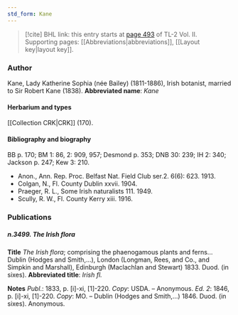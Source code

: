 ```yaml
---
std_form: Kane
---
```


> [!cite] BHL link: this entry starts at [page 493](https://www.biodiversitylibrary.org/page/33068735) of TL-2 Vol. II.
> Supporting pages: [[Abbreviations|abbreviations]], [[Layout key|layout key]].

### Author

Kane, Lady Katherine Sophia (née Bailey) (1811-1886), Irish botanist, married to Sir Robert Kane (1838). 
**Abbreviated name**: *Kane*

#### Herbarium and types

[[Collection CRK|CRK]] (170).

#### Bibliography and biography

BB p. 170; BM 1: 86, 2: 909, 957; Desmond p. 353; DNB 30: 239; IH 2: 340; Jackson p. 247; Kew 3: 210.
- Anon., Ann. Rep. Proc. Belfast Nat. Field Club ser.2. 6(6): 623. 1913.
- Colgan, N., Fl. County Dublin xxvii. 1904.
- Praeger, R. L., Some Irish naturalists 111. 1949.
- Scully, R. W., Fl. County Kerry xiii. 1916.

### Publications

##### n.3499. The Irish flora

**Title**
*The Irish flora*; comprising the phaenogamous plants and ferns... Dublin (Hodges and Smith,...), London (Longman, Rees, and Co., and Simpkin and Marshall), Edinburgh (Maclachlan and Stewart) 1833. Duod. (in sixes).
**Abbreviated title**: *Irish fl.*

**Notes**
*Publ*.: 1833, p. \[i\]-xi, \[1\]-220. *Copy*: USDA. – Anonymous.
*Ed. 2*: 1846, p. \[i\]-xi, \[1\]-220. *Copy*: MO. – Dublin (Hodges and Smith,...) 1846. Duod. (in sixes). Anonymous.

